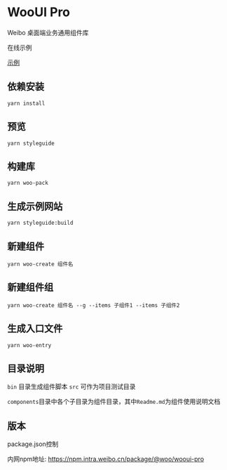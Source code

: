 # WooUI Pro

Weibo 桌面端业务通用组件库

在线示例

[示例](http://woo.pages.intra.weibo.cn/wooui-pro/styleguide/)

## 依赖安装

```
yarn install
```

## 预览

```
yarn styleguide
```

## 构建库

```
yarn woo-pack
```

## 生成示例网站

```
yarn styleguide:build
```

## 新建组件

```
yarn woo-create 组件名
```

## 新建组件组

```
yarn woo-create 组件名 --g --items 子组件1 --items 子组件2
```

## 生成入口文件

```
yarn woo-entry
```

## 目录说明

`bin` 目录生成组件脚本 `src` 可作为项目测试目录

`components`目录中各个子目录为组件目录，其中`Readme.md`为组件使用说明文档

## 版本

package.json控制

内网npm地址: https://npm.intra.weibo.cn/package/@woo/wooui-pro
